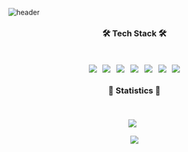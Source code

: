 ![header](https://capsule-render.vercel.app/api?type=waving&color=auto&height=200&section=header&text=kimjunbo&fontSize=90&animation=fadeIn&fontAlignY=38&&descAlignY=51&descAlign=62)

  
<h3 align="center"><b>🛠 Tech Stack 🛠</b></h3></br>
<p align="center">	
<img src="https://img.shields.io/badge/Java-CC3D3D?style=flat-badge&logo=java&logoColor=withe"/> &nbsp 
<img src="https://img.shields.io/badge/Spring-6DB33F.svg?&flat&logo=Spring&logoColor=white"/> &nbsp 
<img src="https://img.shields.io/badge/-Spring%20Boot-6DB33F?logo=spring%20boot&logoColor=white"/> &nbsp 
<img src="https://img.shields.io/badge/-Spring%20MVC-6DB33F"/> &nbsp
<img src="https://img.shields.io/badge/-Spring%20Data%20JPA-6DB33F?"/> &nbsp
<img src="https://img.shields.io/badge/-MySQL-4479A1?logo=mysql&logoColor=white"/> &nbsp
<img src="https://img.shields.io/badge/JavaScript-F7DF1E?style=flat-badge&logo=JavaScript&logoColor=white"/>


<h3 align="center"><b>🌌 Statistics 🌌</b></h3></br>
<p align="center">	
<img src="https://github-readme-stats.vercel.app/api?username=kimjunbo&show_icons=true&hide_border=true"/> &nbsp
  <p align="center">	
<img src="https://github-readme-stats.vercel.app/api/top-langs/?username=kimjunbo&layout=compact"/>
<!-- [![github stats](https://github-readme-stats.vercel.app/api?username=kimjunbo&show_icons=true&hide_border=true)](https://github.com/kimjunbo) -->
<!-- [![Top Langs](https://github-readme-stats.vercel.app/api/top-langs/?username=kimjunbo&layout=compact)](https://github.com/kimjunbo) -->
